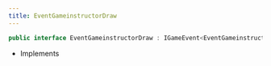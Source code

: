 ```yaml
---
title: EventGameinstructorDraw
---
```


```csharp
public interface EventGameinstructorDraw : IGameEvent<EventGameinstructorDraw>
```

- Implements

